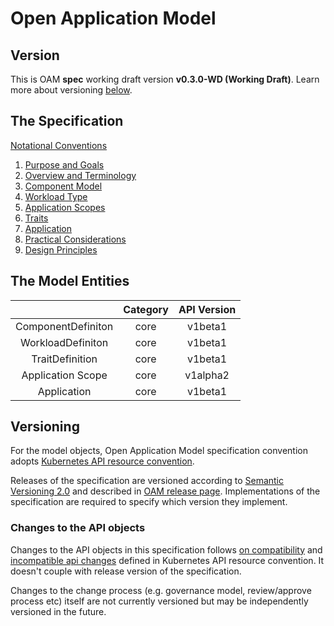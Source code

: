 
# Open Application Model

## Version

This is OAM **spec** working draft version **v0.3.0-WD (Working Draft)**.
Learn more about versioning [below](#versioning).

## The Specification

[Notational Conventions](notational_convention.md)

  1. [Purpose and Goals](1.purpose_and_goals.md)
  1. [Overview and Terminology](2.overview_and_terminology.md)
  1. [Component Model](3.component.md)
  1. [Workload Type](4.workload_types.md)
  1. [Application Scopes](5.application_scopes.md)
  1. [Traits](6.traits.md)
  1. [Application](7.application_configuration.md)
  1. [Practical Considerations](8.practical_considerations.md)
  1. [Design Principles](9.design_principles.md)

## The Model Entities

|                                | Category      |         API Version            |
| :----------------------------: | :-----------: | :----------------------------: |
| ComponentDefiniton | core | v1beta1 |
| WorkloadDefiniton | core | v1beta1 |
| TraitDefinition | core | v1beta1 |
| Application Scope | core | v1alpha2 |
| Application  | core | v1beta1   |

## Versioning

For the model objects, Open Application Model specification convention adopts [Kubernetes API resource convention](https://github.com/kubernetes/community/blob/master/contributors/design-proposals/architecture/resource-management.md).

Releases of the specification are versioned according to [Semantic Versioning 2.0](https://semver.org/spec/v2.0.0.html) and described in [OAM release page](https://github.com/oam-dev/spec/releases). Implementations of the specification are required to specify which version they implement.

### Changes to the API objects

Changes to the API objects in this specification follows [on compatibility](https://github.com/kubernetes/community/blob/master/contributors/devel/sig-architecture/api_changes.md#on-compatibility) and [incompatible api changes](https://github.com/kubernetes/community/blob/master/contributors/devel/sig-architecture/api_changes.md#incompatible-api-changes) defined in Kubernetes API resource convention. It doesn't couple with release version of the specification.

Changes to the change process (e.g. governance model, review/approve process etc) itself are not currently versioned but may be independently versioned in the future.
